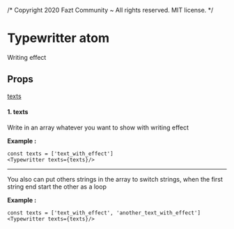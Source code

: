 /* Copyright 2020 Fazt Community ~ All rights reserved. MIT license. */
# Typewritter atom
Writing effect
## Props
[texts](#1-texts)
#### 1. texts
Write in an array whatever you want to show with writing effect

**Example :**

```
const texts = ['text_with_effect']
<Typewritter texts={texts}/>
```
***

You also can put others strings in the array to switch strings, when the first string end start the other as a loop

**Example :**

```
const texts = ['text_with_effect', 'another_text_with_effect']
<Typewritter texts={texts}/>
```